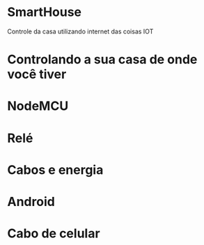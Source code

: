 # SmartHouse
Controle da casa utilizando internet das coisas IOT

# Controlando a sua casa de onde você tiver

# NodeMCU
# Relé
# Cabos e energia
# Android
# Cabo de celular
